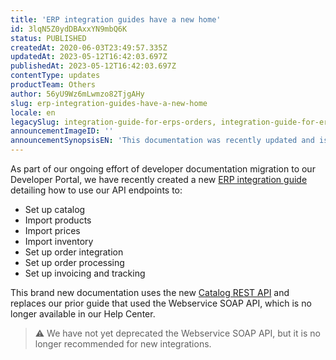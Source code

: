 ```yaml
---
title: 'ERP integration guides have a new home'
id: 3lqN5Z0ydDBAxxYN9mbQ6K
status: PUBLISHED
createdAt: 2020-06-03T23:49:57.335Z
updatedAt: 2023-05-12T16:42:03.697Z
publishedAt: 2023-05-12T16:42:03.697Z
contentType: updates
productTeam: Others
author: 56yU9Wz6mLwmzo82TjgAHy
slug: erp-integration-guides-have-a-new-home
locale: en
legacySlug: integration-guide-for-erps-orders, integration-guide-for-erps-express-catalog, integration-guide-for-erps-full-catalog, integration-guide-for-erps-catalog-architecture, integration-interfaces
announcementImageID: ''
announcementSynopsisEN: 'This documentation was recently updated and is available in our Developer Portal.'
---
```


As part of our ongoing effort of developer documentation migration to our Developer Portal, we have recently created a new [ERP integration guide](https://developers.vtex.com/docs/guides/erp-integration-guide) detailing how to use our API endpoints to:

- Set up catalog
- Import products
- Import prices
- Import inventory
- Set up order integration
- Set up order processing
- Set up invoicing and tracking

This brand new documentation uses the new [Catalog REST API](https://developers.vtex.com/docs/guides/catalog-api-overview) and replaces our prior guide that used the Webservice SOAP API, which is no longer available in our Help Center.

>⚠️ We have not yet deprecated the Webservice SOAP API, but it is no longer recommended for new integrations.

